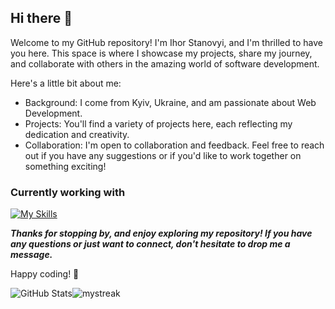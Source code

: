 ## Hi there 👋
Welcome to my GitHub repository! I'm Ihor Stanovyi, and I'm thrilled to have you here. This space is where I showcase my projects, share my journey, and collaborate with others in the amazing world of software development.

Here's a little bit about me:
- Background: I come from Kyiv, Ukraine, and am passionate about Web Development.
- Projects: You'll find a variety of projects here, each reflecting my dedication and creativity.
- Collaboration: I'm open to collaboration and feedback. Feel free to reach out if you have any suggestions or if you'd like to work together on something exciting!

### Currently working with
[![My Skills](https://skillicons.dev/icons?i=html,css,js,nodejs,figma&theme=dark)](https://skillicons.dev)

***Thanks for stopping by, and enjoy exploring my repository! If you have any questions or just want to connect, don't hesitate to drop me a message.***

Happy coding! 🚀

![GitHub Stats](https://github-readme-stats.vercel.app/api?username=Stanovyi&theme=tokyonight)<img src="https://github-readme-streak-stats.herokuapp.com/?user=Stanovyi&theme=tokyonight" alt="mystreak"/>
